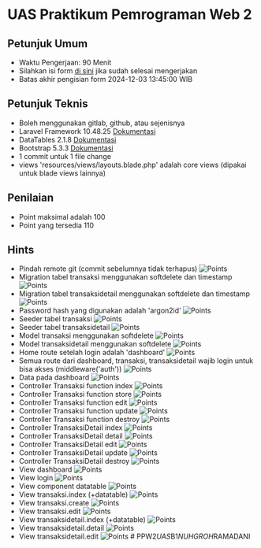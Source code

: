 
# UAS Praktikum Pemrograman Web 2

## Petunjuk Umum
- Waktu Pengerjaan: 90 Menit
- Silahkan isi form [di sini](https://docs.google.com/forms/d/e/1FAIpQLSdsGI76bli1F9NtgjBjymh9uuHxstz7TJRLdp7g69SxT_LhxA/viewform) jika sudah selesai mengerjakan
- Batas akhir pengisian form 2024-12-03 13:45:00 WIB

## Petunjuk Teknis
- Boleh menggunakan gitlab, github, atau sejenisnya
- Laravel Framework 10.48.25 [Dokumentasi](https://laravel.com/docs/10.x/releases)
- DataTables 2.1.8 [Dokumentasi](https://datatables.net/manual)
- Bootstrap 5.3.3 [Dokumentasi](https://getbootstrap.com/docs/5.3/getting-started/introduction/)
- 1 commit untuk 1 file change
- views 'resources/views/layouts.blade.php' adalah core views (dipakai untuk blade views lainnya) 

## Penilaian
- Point maksimal adalah 100
- Point yang tersedia 110

## Hints
- Pindah remote git (commit sebelumnya tidak terhapus) ![Points](https://img.shields.io/badge/Points-4-green)
- Migration tabel transaksi menggunakan softdelete dan timestamp ![Points](https://img.shields.io/badge/Points-2-green)
- Migration tabel transaksidetail menggunakan softdelete dan timestamp ![Points](https://img.shields.io/badge/Points-2-green)
- Password hash yang digunakan adalah 'argon2id' ![Points](https://img.shields.io/badge/Points-2-green)
- Seeder tabel transaksi ![Points](https://img.shields.io/badge/Points-3-green)
- Seeder tabel transaksidetail ![Points](https://img.shields.io/badge/Points-2-green)
- Model transaksi menggunakan softdelete ![Points](https://img.shields.io/badge/Points-2-green)
- Model transaksidetail menggunakan softdelete ![Points](https://img.shields.io/badge/Points-2-green)
- Home route setelah login adalah 'dashboard' ![Points](https://img.shields.io/badge/Points-2-green)
- Semua route dari dashboard, transaksi, transaksidetail wajib login untuk bisa akses (middleware('auth')) ![Points](https://img.shields.io/badge/Points-3-green)
- Data pada dashboard ![Points](https://img.shields.io/badge/Points-5-green)
- Controller Transaksi function index ![Points](https://img.shields.io/badge/Points-1-green)
- Controller Transaksi function store ![Points](https://img.shields.io/badge/Points-10-green)
- Controller Transaksi function edit ![Points](https://img.shields.io/badge/Points-2-green)
- Controller Transaksi function update ![Points](https://img.shields.io/badge/Points-3-green)
- Controller Transaksi function destroy ![Points](https://img.shields.io/badge/Points-2-green)
- Controller TransaksiDetail index ![Points](https://img.shields.io/badge/Points-1-green)
- Controller TransaksiDetail detail ![Points](https://img.shields.io/badge/Points-1-green)
- Controller TransaksiDetail edit ![Points](https://img.shields.io/badge/Points-1-green)
- Controller TransaksiDetail update ![Points](https://img.shields.io/badge/Points-15-green)
- Controller TransaksiDetail destroy ![Points](https://img.shields.io/badge/Points-4-green)
- View dashboard ![Points](https://img.shields.io/badge/Points-2-green)
- View login ![Points](https://img.shields.io/badge/Points-2-green)
- View component datatable ![Points](https://img.shields.io/badge/Points-3-green)
- View transaksi.index (+datatable) ![Points](https://img.shields.io/badge/Points-6-green)
- View transaksi.create ![Points](https://img.shields.io/badge/Points-7-green)
- View transaksi.edit ![Points](https://img.shields.io/badge/Points-6-green)
- View transaksidetail.index (+datatable) ![Points](https://img.shields.io/badge/Points-6-green)
- View transaksidetail.detail ![Points](https://img.shields.io/badge/Points-5-green)
- View transaksidetail.edit ![Points](https://img.shields.io/badge/Points-4-green)
#   P P W 2 _ U A S _ B 1 _ N U H G R O H _ R A M A D A N I  
 